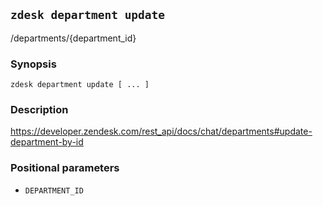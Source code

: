 ## `zdesk department update`

/departments/{department_id}

### Synopsis

    zdesk department update [ ... ]

### Description

https://developer.zendesk.com/rest_api/docs/chat/departments#update-department-by-id

### Positional parameters

* `DEPARTMENT_ID`

